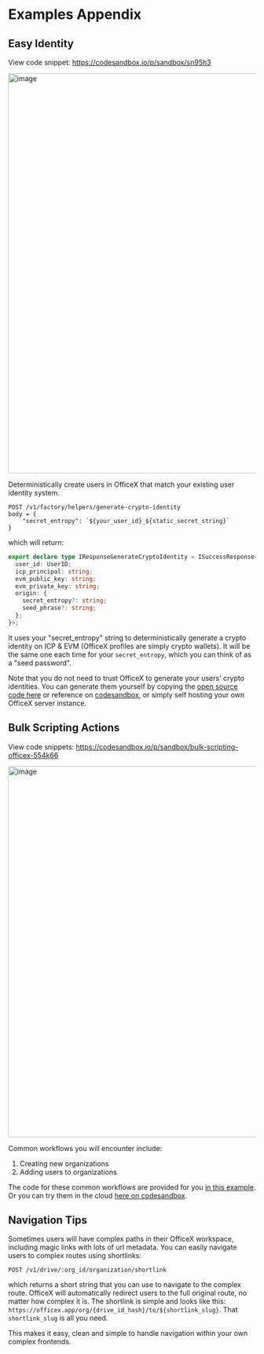 # Examples Appendix

## Easy Identity

View code snippet: https://codesandbox.io/p/sandbox/sn95h3

<img width="912" height="814" alt="image" src="https://github.com/user-attachments/assets/ba1905b2-ffc0-4164-995e-8e59e134aa0c" />


Deterministically create users in OfficeX that match your existing user identity system.

```
POST /v1/factory/helpers/generate-crypto-identity
body = {
    "secret_entropy": `${your_user_id}_${static_secret_string}`
}
```

which will return:

```ts
export declare type IResponseGenerateCryptoIdentity = ISuccessResponse<{
  user_id: UserID;
  icp_principal: string;
  evm_public_key: string;
  evm_private_key: string;
  origin: {
    secret_entropy?: string;
    seed_phrase?: string;
  };
}>;
```

It uses your "secret_entropy" string to deterministically generate a crypto identity on ICP & EVM (OfficeX profiles are simply crypto wallets). It will be the same one each time for your `secret_entropy`, which you can think of as a "seed password".

Note that you do not need to trust OfficeX to generate your users' crypto identities. You can generate them yourself by copying the [open source code here](https://github.com/OfficeXApp/typescript-server/blob/main/src/services/auth.ts) or reference on [codesandbox](https://codesandbox.io/p/sandbox/sn95h3), or simply self hosting your own OfficeX server instance.


## Bulk Scripting Actions

View code snippets: https://codesandbox.io/p/sandbox/bulk-scripting-officex-554k66

<img width="858" height="755" alt="image" src="https://github.com/user-attachments/assets/3ccedda9-5fa0-4841-8ffd-519c68207ffd" />


Common workflows you will encounter include:

1. Creating new organizations
2. Adding users to organizations

The code for these common workflows are provided for you [in this example](./examples/10_Full_Workflow_Demo/README.md). Or you can try them in the cloud [here on codesandbox](https://codesandbox.io/p/sandbox/554k66).

## Navigation Tips

Sometimes users will have complex paths in their OfficeX workspace, including magic links with lots of url metadata. You can easily navigate users to complex routes using shortlinks:

`POST /v1/drive/:org_id/organization/shortlink`

which returns a short string that you can use to navigate to the complex route. OfficeX will automatically redirect users to the full original route, no matter how complex it is. The shortlink is simple and looks like this: `https://officex.app/org/{drive_id_hash}/to/${shortlink_slug}`. That `shortlink_slug` is all you need.

This makes it easy, clean and simple to handle navigation within your own complex frontends.
